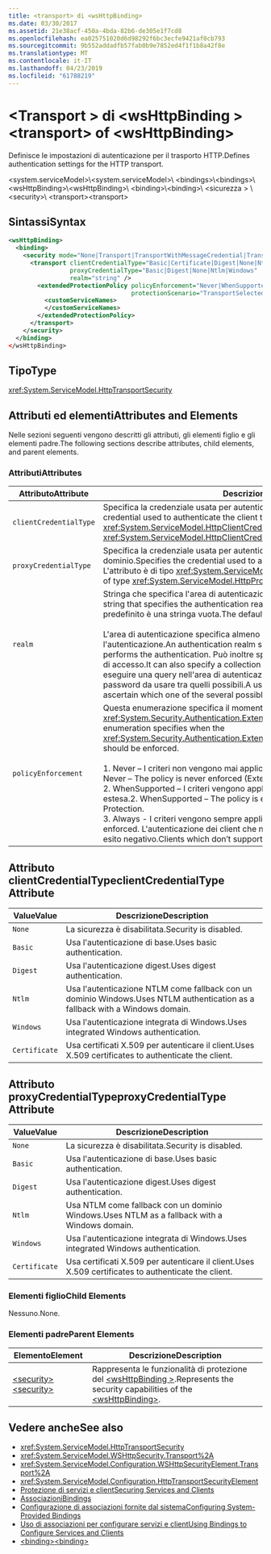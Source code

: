 ```yaml
---
title: <transport> di <wsHttpBinding>
ms.date: 03/30/2017
ms.assetid: 21e38acf-450a-4bda-82b6-de305e1f7cd8
ms.openlocfilehash: ea025751020d6d98292f6bc3ecfe9421af0cb793
ms.sourcegitcommit: 9b552addadfb57fab0b9e7852ed4f1f1b8a42f8e
ms.translationtype: MT
ms.contentlocale: it-IT
ms.lasthandoff: 04/23/2019
ms.locfileid: "61788219"
---
```

# <a name="transport-of-wshttpbinding"></a><span data-ttu-id="d54b9-102">\<Transport > di \<wsHttpBinding ></span><span class="sxs-lookup"><span data-stu-id="d54b9-102">\<transport> of \<wsHttpBinding></span></span>

<span data-ttu-id="d54b9-103">Definisce le impostazioni di autenticazione per il trasporto HTTP.</span><span class="sxs-lookup"><span data-stu-id="d54b9-103">Defines authentication settings for the HTTP transport.</span></span>

<span data-ttu-id="d54b9-104">\<system.serviceModel>\\</span><span class="sxs-lookup"><span data-stu-id="d54b9-104">\<system.serviceModel>\\</span></span>
<span data-ttu-id="d54b9-105">\<bindings>\\</span><span class="sxs-lookup"><span data-stu-id="d54b9-105">\<bindings>\\</span></span>
<span data-ttu-id="d54b9-106">\<wsHttpBinding>\\</span><span class="sxs-lookup"><span data-stu-id="d54b9-106">\<wsHttpBinding>\\</span></span>
<span data-ttu-id="d54b9-107">\<binding>\\</span><span class="sxs-lookup"><span data-stu-id="d54b9-107">\<binding>\\</span></span>
<span data-ttu-id="d54b9-108">\<sicurezza > \\</span><span class="sxs-lookup"><span data-stu-id="d54b9-108">\<security>\\</span></span>
<span data-ttu-id="d54b9-109">\<transport></span><span class="sxs-lookup"><span data-stu-id="d54b9-109">\<transport></span></span>

## <a name="syntax"></a><span data-ttu-id="d54b9-110">Sintassi</span><span class="sxs-lookup"><span data-stu-id="d54b9-110">Syntax</span></span>

```xml
<wsHttpBinding>
  <binding>
    <security mode="None|Transport|TransportWithMessageCredential|TransportCredentialOnly">
      <transport clientCredentialType="Basic|Certificate|Digest|None|Ntlm|Windows"
                 proxyCredentialType="Basic|Digest|None|Ntlm|Windows"
                 realm="string" />
        <extendedProtectionPolicy policyEnforcement="Never|WhenSupported|Always"
                                  protectionScenario="TransportSelected|TrustedProxy">
          <customServiceNames>
          </customServiceNames>
        </extendedProtectionPolicy>
      </transport>
    </security>
  </binding>
</wsHttpBinding>
```

## <a name="type"></a><span data-ttu-id="d54b9-111">Tipo</span><span class="sxs-lookup"><span data-stu-id="d54b9-111">Type</span></span>

<xref:System.ServiceModel.HttpTransportSecurity>

## <a name="attributes-and-elements"></a><span data-ttu-id="d54b9-112">Attributi ed elementi</span><span class="sxs-lookup"><span data-stu-id="d54b9-112">Attributes and Elements</span></span>

<span data-ttu-id="d54b9-113">Nelle sezioni seguenti vengono descritti gli attributi, gli elementi figlio e gli elementi padre.</span><span class="sxs-lookup"><span data-stu-id="d54b9-113">The following sections describe attributes, child elements, and parent elements.</span></span>

### <a name="attributes"></a><span data-ttu-id="d54b9-114">Attributi</span><span class="sxs-lookup"><span data-stu-id="d54b9-114">Attributes</span></span>

|<span data-ttu-id="d54b9-115">Attributo</span><span class="sxs-lookup"><span data-stu-id="d54b9-115">Attribute</span></span>|<span data-ttu-id="d54b9-116">Descrizione</span><span class="sxs-lookup"><span data-stu-id="d54b9-116">Description</span></span>|
|---------------|-----------------|
|`clientCredentialType`|<span data-ttu-id="d54b9-117">Specifica la credenziale usata per autenticare il client presso il servizio.</span><span class="sxs-lookup"><span data-stu-id="d54b9-117">Specifies the credential used to authenticate the client to the service.</span></span> <span data-ttu-id="d54b9-118">L'attributo è di tipo <xref:System.ServiceModel.HttpClientCredentialType>.</span><span class="sxs-lookup"><span data-stu-id="d54b9-118">This attribute is of type <xref:System.ServiceModel.HttpClientCredentialType>.</span></span>|
|`proxyCredentialType`|<span data-ttu-id="d54b9-119">Specifica la credenziale usata per autenticare il client presso un proxy di dominio.</span><span class="sxs-lookup"><span data-stu-id="d54b9-119">Specifies the credential used to authenticate the client to a domain proxy.</span></span> <span data-ttu-id="d54b9-120">L'attributo è di tipo <xref:System.ServiceModel.HttpProxyCredentialType>.</span><span class="sxs-lookup"><span data-stu-id="d54b9-120">This attribute is of type <xref:System.ServiceModel.HttpProxyCredentialType>.</span></span>|
|`realm`|<span data-ttu-id="d54b9-121">Stringa che specifica l'area di autenticazione per l'autenticazione di base o digest.</span><span class="sxs-lookup"><span data-stu-id="d54b9-121">A string that specifies the authentication realm for digest or basic authentication.</span></span> <span data-ttu-id="d54b9-122">Il valore predefinito è una stringa vuota.</span><span class="sxs-lookup"><span data-stu-id="d54b9-122">The default is an empty string.</span></span><br /><br /> <span data-ttu-id="d54b9-123">L'area di autenticazione specifica almeno il nome dell'host che esegue l'autenticazione.</span><span class="sxs-lookup"><span data-stu-id="d54b9-123">An authentication realm specifies at least the name of the host that performs the authentication.</span></span> <span data-ttu-id="d54b9-124">Può inoltre specificare una raccolta di utenti aventi diritto di accesso.</span><span class="sxs-lookup"><span data-stu-id="d54b9-124">It can also specify a collection of users that has access.</span></span> <span data-ttu-id="d54b9-125">Un utente può eseguire una query nell'area di autenticazione per verificare i nomi utente e le password da usare tra quelli possibili.</span><span class="sxs-lookup"><span data-stu-id="d54b9-125">A user can query the authentication realm to ascertain which one of the several possible usernames and passwords can be used.</span></span>|
|`policyEnforcement`|<span data-ttu-id="d54b9-126">Questa enumerazione specifica il momento in cui deve essere applicato l'oggetto <xref:System.Security.Authentication.ExtendedProtection.ExtendedProtectionPolicy>.</span><span class="sxs-lookup"><span data-stu-id="d54b9-126">This enumeration specifies when the <xref:System.Security.Authentication.ExtendedProtection.ExtendedProtectionPolicy> should be enforced.</span></span><br /><br /> <span data-ttu-id="d54b9-127">1.  Never – I criteri non vengono mai applicati e la protezione estesa è disabilitata.</span><span class="sxs-lookup"><span data-stu-id="d54b9-127">1.  Never – The policy is never enforced (Extended Protection is disabled).</span></span><br /><span data-ttu-id="d54b9-128">2.  WhenSupported – I criteri vengono applicati solo se il client supporta la protezione estesa.</span><span class="sxs-lookup"><span data-stu-id="d54b9-128">2.  WhenSupported – The policy is enforced only if the client supports Extended Protection.</span></span><br /><span data-ttu-id="d54b9-129">3.  Always - I criteri vengono sempre applicati.</span><span class="sxs-lookup"><span data-stu-id="d54b9-129">3.  Always – The policy is always enforced.</span></span> <span data-ttu-id="d54b9-130">L'autenticazione dei client che non supportano la protezione estesa avrà esito negativo.</span><span class="sxs-lookup"><span data-stu-id="d54b9-130">Clients which don’t support Extended Protection will fail to authenticate.</span></span>|

## <a name="clientcredentialtype-attribute"></a><span data-ttu-id="d54b9-131">Attributo clientCredentialType</span><span class="sxs-lookup"><span data-stu-id="d54b9-131">clientCredentialType Attribute</span></span>

|<span data-ttu-id="d54b9-132">Value</span><span class="sxs-lookup"><span data-stu-id="d54b9-132">Value</span></span>|<span data-ttu-id="d54b9-133">Descrizione</span><span class="sxs-lookup"><span data-stu-id="d54b9-133">Description</span></span>|
|-----------|-----------------|
|`None`|<span data-ttu-id="d54b9-134">La sicurezza è disabilitata.</span><span class="sxs-lookup"><span data-stu-id="d54b9-134">Security is disabled.</span></span>|
|`Basic`|<span data-ttu-id="d54b9-135">Usa l'autenticazione di base.</span><span class="sxs-lookup"><span data-stu-id="d54b9-135">Uses basic authentication.</span></span>|
|`Digest`|<span data-ttu-id="d54b9-136">Usa l'autenticazione digest.</span><span class="sxs-lookup"><span data-stu-id="d54b9-136">Uses digest authentication.</span></span>|
|`Ntlm`|<span data-ttu-id="d54b9-137">Usa l'autenticazione NTLM come fallback con un dominio Windows.</span><span class="sxs-lookup"><span data-stu-id="d54b9-137">Uses NTLM authentication as a fallback with a Windows domain.</span></span>|
|`Windows`|<span data-ttu-id="d54b9-138">Usa l'autenticazione integrata di Windows.</span><span class="sxs-lookup"><span data-stu-id="d54b9-138">Uses integrated Windows authentication.</span></span>|
|`Certificate`|<span data-ttu-id="d54b9-139">Usa certificati X.509 per autenticare il client.</span><span class="sxs-lookup"><span data-stu-id="d54b9-139">Uses X.509 certificates to authenticate the client.</span></span>|

## <a name="proxycredentialtype-attribute"></a><span data-ttu-id="d54b9-140">Attributo proxyCredentialType</span><span class="sxs-lookup"><span data-stu-id="d54b9-140">proxyCredentialType Attribute</span></span>

|<span data-ttu-id="d54b9-141">Value</span><span class="sxs-lookup"><span data-stu-id="d54b9-141">Value</span></span>|<span data-ttu-id="d54b9-142">Descrizione</span><span class="sxs-lookup"><span data-stu-id="d54b9-142">Description</span></span>|
|-----------|-----------------|
|`None`|<span data-ttu-id="d54b9-143">La sicurezza è disabilitata.</span><span class="sxs-lookup"><span data-stu-id="d54b9-143">Security is disabled.</span></span>|
|`Basic`|<span data-ttu-id="d54b9-144">Usa l'autenticazione di base.</span><span class="sxs-lookup"><span data-stu-id="d54b9-144">Uses basic authentication.</span></span>|
|`Digest`|<span data-ttu-id="d54b9-145">Usa l'autenticazione digest.</span><span class="sxs-lookup"><span data-stu-id="d54b9-145">Uses digest authentication.</span></span>|
|`Ntlm`|<span data-ttu-id="d54b9-146">Usa NTLM come fallback con un dominio Windows.</span><span class="sxs-lookup"><span data-stu-id="d54b9-146">Uses NTLM as a fallback with a Windows domain.</span></span>|
|`Windows`|<span data-ttu-id="d54b9-147">Usa l'autenticazione integrata di Windows.</span><span class="sxs-lookup"><span data-stu-id="d54b9-147">Uses integrated Windows authentication.</span></span>|
|`Certificate`|<span data-ttu-id="d54b9-148">Usa certificati X.509 per autenticare il client.</span><span class="sxs-lookup"><span data-stu-id="d54b9-148">Uses X.509 certificates to authenticate the client.</span></span>|

### <a name="child-elements"></a><span data-ttu-id="d54b9-149">Elementi figlio</span><span class="sxs-lookup"><span data-stu-id="d54b9-149">Child Elements</span></span>

<span data-ttu-id="d54b9-150">Nessuno.</span><span class="sxs-lookup"><span data-stu-id="d54b9-150">None.</span></span>

### <a name="parent-elements"></a><span data-ttu-id="d54b9-151">Elementi padre</span><span class="sxs-lookup"><span data-stu-id="d54b9-151">Parent Elements</span></span>

|<span data-ttu-id="d54b9-152">Elemento</span><span class="sxs-lookup"><span data-stu-id="d54b9-152">Element</span></span>|<span data-ttu-id="d54b9-153">Descrizione</span><span class="sxs-lookup"><span data-stu-id="d54b9-153">Description</span></span>|
|-------------|-----------------|
|[<span data-ttu-id="d54b9-154">\<security></span><span class="sxs-lookup"><span data-stu-id="d54b9-154">\<security></span></span>](../../../../../docs/framework/configure-apps/file-schema/wcf/security-of-wshttpbinding.md)|<span data-ttu-id="d54b9-155">Rappresenta le funzionalità di protezione del [ \<wsHttpBinding >](../../../../../docs/framework/configure-apps/file-schema/wcf/wshttpbinding.md).</span><span class="sxs-lookup"><span data-stu-id="d54b9-155">Represents the security capabilities of the [\<wsHttpBinding>](../../../../../docs/framework/configure-apps/file-schema/wcf/wshttpbinding.md).</span></span>|

## <a name="see-also"></a><span data-ttu-id="d54b9-156">Vedere anche</span><span class="sxs-lookup"><span data-stu-id="d54b9-156">See also</span></span>

- <xref:System.ServiceModel.HttpTransportSecurity>
- <xref:System.ServiceModel.WSHttpSecurity.Transport%2A>
- <xref:System.ServiceModel.Configuration.WSHttpSecurityElement.Transport%2A>
- <xref:System.ServiceModel.Configuration.HttpTransportSecurityElement>
- [<span data-ttu-id="d54b9-157">Protezione di servizi e client</span><span class="sxs-lookup"><span data-stu-id="d54b9-157">Securing Services and Clients</span></span>](../../../../../docs/framework/wcf/feature-details/securing-services-and-clients.md)
- [<span data-ttu-id="d54b9-158">Associazioni</span><span class="sxs-lookup"><span data-stu-id="d54b9-158">Bindings</span></span>](../../../../../docs/framework/wcf/bindings.md)
- [<span data-ttu-id="d54b9-159">Configurazione di associazioni fornite dal sistema</span><span class="sxs-lookup"><span data-stu-id="d54b9-159">Configuring System-Provided Bindings</span></span>](../../../../../docs/framework/wcf/feature-details/configuring-system-provided-bindings.md)
- [<span data-ttu-id="d54b9-160">Uso di associazioni per configurare servizi e client</span><span class="sxs-lookup"><span data-stu-id="d54b9-160">Using Bindings to Configure Services and Clients</span></span>](../../../../../docs/framework/wcf/using-bindings-to-configure-services-and-clients.md)
- [<span data-ttu-id="d54b9-161">\<binding></span><span class="sxs-lookup"><span data-stu-id="d54b9-161">\<binding></span></span>](../../../../../docs/framework/misc/binding.md)
